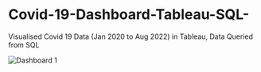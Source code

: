 # Covid-19-Dashboard-Tableau-SQL-
Visualised Covid 19 Data (Jan 2020 to Aug 2022) in Tableau, Data Queried from SQL

![Dashboard 1](https://user-images.githubusercontent.com/72843601/187007945-f0f20349-314b-4ba4-975a-528bb0564241.png)

